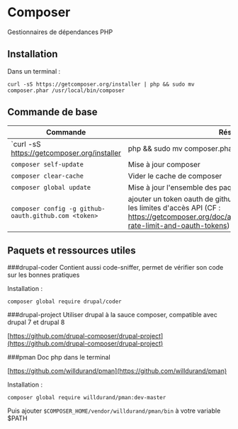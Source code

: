 Composer
=========
Gestionnaires de dépendances PHP


## Installation
Dans un terminal : 

```curl -sS https://getcomposer.org/installer | php && sudo mv composer.phar /usr/local/bin/composer```

## Commande de base
|Commande|Résultat|
|------- | -------|
|`curl -sS https://getcomposer.org/installer | php && sudo mv composer.phar /usr/local/bin/composer`|Installer Composer de manière globale|
|`composer self-update` | Mise à jour composer|
|`composer clear-cache`| Vider le cache de composer|
|`composer global update` | Mise à jour l'ensemble des paquets gérés par composer|
|`composer config -g github-oauth.github.com <token>` | ajouter un token oauth de github pour composer pour éviter les limites d'accès API (CF : https://getcomposer.org/doc/articles/troubleshooting.md#api-rate-limit-and-oauth-tokens)|

## Paquets et ressources utiles

###drupal-coder
Contient aussi code-sniffer, permet de vérifier son code sur les bonnes pratiques

Installation :

```composer global require drupal/coder```

###drupal-project
Utiliser drupal à la sauce composer, compatible avec drupal 7 et drupal 8


[https://github.com/drupal-composer/drupal-project](https://github.com/drupal-composer/drupal-project)

###pman
Doc php dans le terminal 

[https://github.com/willdurand/pman](https://github.com/willdurand/pman)

Installation :

```composer global require willdurand/pman:dev-master```

Puis ajouter `$COMPOSER_HOME/vendor/willdurand/pman/bin` à votre variable $PATH
